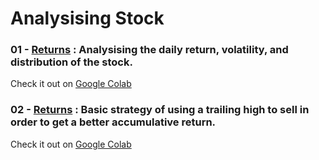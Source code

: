# Analysising Stock

### 01 - [Returns](notebooks/01-returns.ipynb) : Analysising the daily return, volatility, and distribution of the stock.

Check it out on [Google Colab](https://colab.research.google.com/drive/1P7bXXQH_fVJFynASf0ytyT8LAJQZkblv)

### 02 - [Returns](notebooks/02-strategy-basic.ipynb) : Basic strategy of using a trailing high to sell in order to get a better accumulative return.

Check it out on [Google Colab](https://colab.research.google.com/drive/1lpfTZ7cniooX2xVb3TdRhRue7TuXnHtA?usp=sharing)
